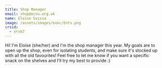 ```yaml
---
title: Shop Manager
email: shop@ecsu.org.uk
name: Eloïse Suissa
image: /assets/images/exec/Ents.png
crsid:
  - ers67
---
```

Hi! I'm Eloise (she/her) and I'm the shop manager this year. My goals are to open up the shop, even for isolating students, and make sure it's stocked up with all the old favourites! Feel free to let me know if you want a specific snack on the shelves and I'll try my best to provide :)

